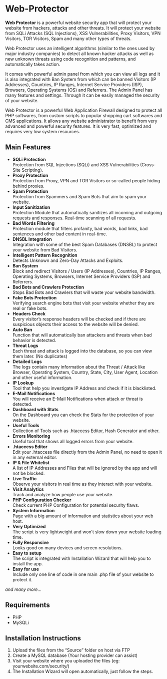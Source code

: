 # Web-Protector

**Web Protector**  is a powerful website security app that will protect your website from hackers, attacks and other threats. It will protect your website from SQLi Attacks (SQL Injections), XSS Vulnerabilities, Proxy Visitors, VPN Visitors, TOR Visitors, Spam and many other types of threats.

Web Protector uses an intelligent algorithms (similar to the ones used by major industry companies) to detect all known hacker attacks as well as new unknown threats using code recognition and patterns, and automatically takes action.

It comes with powerful admin panel from which you can view all logs and it is also integrated with Ban System from which can be banned Visitors (IP Addresses), Countries, IP Ranges, Internet Service Providers (ISP), Browsers, Operating Systems (OS) and Referrers. The Admin Panel has many features and settings. Through it can be easily managed the security of your website.

Web Protector is a powerful Web Application Firewall designed to protect all PHP softwares, from custom scripts to popular shopping cart softwares and CMS applications. It allows any website administrator to benefit from very advanced and powerful security features. It is very fast, optimized and requires very low system resources.

## Main Features

-   **SQLi Protection**  
    Protection from SQL Injections (SQLi) and XSS Vulnerabilities (Cross-Site Scripting).
-   **Proxy Protection**  
    Protection from Proxy, VPN and TOR Visitors or so-called people hiding behind proxies.
-   **Spam Protection**  
    Protection from Spammers and Spam Bots that aim to spam your website.
-   **Input Sanitization**  
    Protection Module that automatically sanitizes all incoming and outgoing requests and responses. Real-time scanning of all requests.
-   **Bad Words Filtering**  
    Protection module that filters profanity, bad words, bad links, bad sentences and other bad content in real-time.
-   **DNSBL Integration**  
    Integration with some of the best Spam Databases (DNSBL) to protect your website from Bad Visitors.
-   **Intelligent Pattern Recognition**  
    Detects Unknown and Zero-Day Attacks and Exploits.
-   **Ban System**  
    Block and redirect Visitors / Users (IP Addresses), Countries, IP Ranges, Operating Systems, Browsers, Internet Service Providers (ISP) and Referrers.
-   **Bad Bots and Crawlers Protection**  
    Stops Bad Bots and Crawlers that will waste your website bandwidth.
-   **Fake Bots Protection**  
    Verifying search engine bots that visit your website whether they are real or fake bots.
-   **Headers Check**  
    Every visitor’s response headers will be checked and if there are suspicious objects their access to the website will be denied.
-   **Auto Ban**  
    Function that will automatically ban attackers and threats when bad behavior is detected.
-   **Threat Logs**  
    Each threat and attack is logged into the database, so you can view them later. (No duplicates)
-   **Detailed Logs**  
    The logs contain many information about the Threat / Attack like Browser, Operating System, Country, State, City, User Agent, Location and other useful information.
-   **IP Lookup**  
    Tool that help you investigate IP Address and check if it is blacklisted.
-   **E-Mail Notifications**  
    You will receive an E-Mail Notifications when attack or threat is detected.
-   **Dashboard with Stats**  
    On the Dashboard you can check the Stats for the protection of your website.
-   **Useful Tools**  
    Collection of Tools such as .htaccess Editor, Hash Generator and other.
-   **Errors Monitoring**  
    Useful tool that shows all logged errors from your website.
-   **.htaccess Editor**  
    Edit your .htaccess file directly from the Admin Panel, no need to open it in any external editor.
-   **IP & File Whitelist**  
    A list of IP Addresses and Files that will be ignored by the app and will not be blocked.
-   **Live Traffic**  
    Observe your visitors in real time as they interact with your website.
-   **Visit Analytics**  
    Track and analyze how people use your website.
-   **PHP Configuration Checker**  
    Check current PHP Configuration for potential security flaws.
-   **System Information**  
    Page with a big amount of information and statistics about your web host.
-   **Very Optimized**  
    The script is very lightweight and won’t slow down your website loading time.
-   **Fully Responsive**  
    Looks good on many devices and screen resolutions.
-   **Easy to setup**  
    The script is integrated with Installation Wizard that will help you to install the app.
-   **Easy for use**  
    Include only one line of code in one main .php file of your website to protect it.

_and many more…_

## Requirements

-   PHP
-   MySQLi

## Installation Instructions

1.  Upload the files from the “Source” folder on host via FTP
2.  Create a MySQL database (Your hosting provider can assist)
3.  Visit your website where you uploaded the files (eg: yourwebsite.com/security/)
4.  The Installation Wizard will open automatically, just follow the steps.
